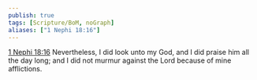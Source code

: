 ```yaml
---
publish: true
tags: [Scripture/BoM, noGraph]
aliases: ["1 Nephi 18:16"]
---
```

[1 Nephi 18:16](https://churchofjesuschrist.org/study/scriptures/bofm/1-ne/18?lang=eng&id=p16#p16) Nevertheless, I did look unto my God, and I did praise him all the day long; and I did not murmur against the Lord because of mine afflictions.
